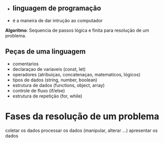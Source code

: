 - ## linguagem de programação 
- é a maneira de dar intrução ao computador

 **Algoritmo**: Sequencia de passos lógica e finita para resolução de um problema.

 ## Peças de uma linguagem 

 - comentarios 
 - declaraçao de variaveis (const, let)
 - operadores (atribuiçao, concatenaçao, matematicos, lógicos)
 - tipos de dados (string, number, boolean)
 - estrutura de dados (functions, object, array)
 - controle de fluxo (if/else)
 - estrutura de repetição (for, while)

 # Fases da resolução de um problema

 coletar os dados
 processar os dados (manipular, alterar ...)
 apresentar os dados